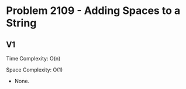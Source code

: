 # Problem 2109 - Adding Spaces to a String

## V1

Time Complexity: O(n)

Space Complexity: O(1)

- None.

